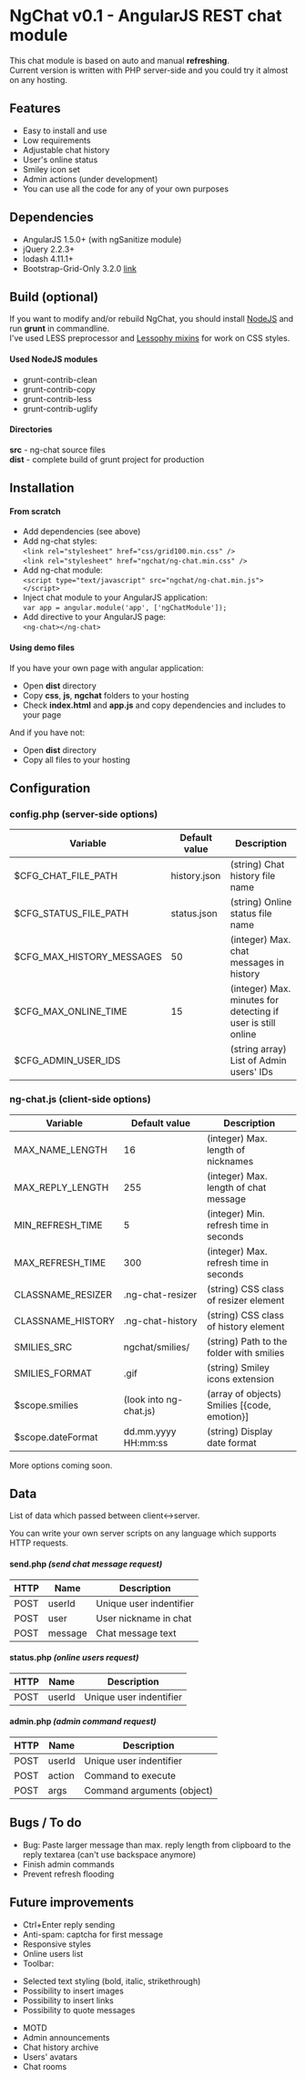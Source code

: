 NgChat v0.1 - AngularJS REST chat module
===================

This chat module is based on auto and manual **refreshing**.  
Current version is written with PHP server-side and you could try it almost on any hosting.

## Features

* Easy to install and use
* Low requirements
* Adjustable chat history
* User's online status
* Smiley icon set
* Admin actions (under development)
* You can use all the code for any of your own purposes

## Dependencies

 * AngularJS 1.5.0+ (with ngSanitize module)
 * jQuery 2.2.3+
 * lodash 4.11.1+
 * Bootstrap-Grid-Only 3.2.0 [link](https://github.com/zirafa/bootstrap-grid-only)

## Build (optional)

If you want to modify and/or rebuild NgChat, you should install [NodeJS](https://nodejs.org) and run **grunt** in commandline.  
I've used LESS preprocessor and [Lessophy mixins](https://github.com/khasky/Lessophy) for work on CSS styles.

#### Used NodeJS modules

 * grunt-contrib-clean
 * grunt-contrib-copy
 * grunt-contrib-less
 * grunt-contrib-uglify

#### Directories

**src** - ng-chat source files  
**dist** - complete build of grunt project for production

## Installation

#### From scratch

 * Add dependencies (see above)
 * Add ng-chat styles:  
 ```<link rel="stylesheet" href="css/grid100.min.css" />```  
 ```<link rel="stylesheet" href="ngchat/ng-chat.min.css" />```
 * Add ng-chat module:  
 ```<script type="text/javascript" src="ngchat/ng-chat.min.js"></script>```
 * Inject chat module to your AngularJS application:  
 ```var app = angular.module('app', ['ngChatModule']);```
 * Add directive to your AngularJS page:  
 ```<ng-chat></ng-chat>```  
  
#### Using demo files

If you have your own page with angular application:

 * Open **dist** directory
 * Copy **css**, **js**, **ngchat** folders to your hosting
 * Check **index.html** and **app.js** and copy dependencies and includes to your page

And if you have not:

 * Open **dist** directory
 * Copy all files to your hosting

## Configuration

### config.php (server-side options)

| Variable                  | Default value  | Description                                                  |
| ------------------------- | -------------- | ------------------------------------------------------------ |
| $CFG_CHAT_FILE_PATH       | history.json   | (string) Chat history file name                              |
| $CFG_STATUS_FILE_PATH     | status.json    | (string) Online status file name                             |
| $CFG_MAX_HISTORY_MESSAGES | 50             | (integer) Max. chat messages in history                      |
| $CFG_MAX_ONLINE_TIME      | 15             | (integer) Max. minutes for detecting if user is still online |
| $CFG_ADMIN_USER_IDS       |                | (string array) List of Admin users' IDs                      |

### ng-chat.js (client-side options)

| Variable                  | Default value          | Description                                        |
| ------------------------- | ---------------------- | -------------------------------------------------- |
| MAX_NAME_LENGTH           | 16                     | (integer) Max. length of nicknames                 |
| MAX_REPLY_LENGTH          | 255                    | (integer) Max. length of chat message              |
| MIN_REFRESH_TIME          | 5                      | (integer) Min. refresh time in seconds             |
| MAX_REFRESH_TIME          | 300                    | (integer) Max. refresh time in seconds             |
| CLASSNAME_RESIZER         | .ng-chat-resizer       | (string) CSS class of resizer element              |
| CLASSNAME_HISTORY         | .ng-chat-history       | (string) CSS class of history element              |
| SMILIES_SRC               | ngchat/smilies/        | (string) Path to the folder with smilies           |
| SMILIES_FORMAT            | .gif                   | (string) Smiley icons extension                    |
| $scope.smilies            | (look into ng-chat.js) | (array of objects) Smilies [{code, emotion}]       |
| $scope.dateFormat         | dd.mm.yyyy HH:mm:ss    | (string) Display date format                       |

More options coming soon.

## Data

List of data which passed between client<->server.

You can write your own server scripts on any language which supports HTTP requests.

#### send.php _(send chat message request)_

| HTTP  | Name     | Description              |
| ----- | -------- | ------------------------ |
| POST  | userId   | Unique user indentifier  |
| POST  | user     | User nickname in chat    |
| POST  | message  | Chat message text        |

#### status.php _(online users request)_

| HTTP  | Name     | Description              |
| ----- | -------- | ------------------------ |
| POST  | userId   | Unique user indentifier  |

#### admin.php _(admin command request)_

| HTTP  | Name     | Description                      |
| ----- | -------- | -------------------------------- |
| POST  | userId   | Unique user indentifier          |
| POST  | action   | Command to execute               |
| POST  | args     | Command arguments (object)       |

## Bugs / To do

 * Bug: Paste larger message than max. reply length from clipboard to the reply textarea (can't use backspace anymore)
 * Finish admin commands
 * Prevent refresh flooding

## Future improvements

 * Ctrl+Enter reply sending
 * Anti-spam: captcha for first message
 * Responsive styles
 * Online users list
 * Toolbar:  
  - Selected text styling (bold, italic, strikethrough)  
  - Possibility to insert images  
  - Possibility to insert links  
  - Possibility to quote messages  
 * MOTD
 * Admin announcements
 * Chat history archive
 * Users' avatars
 * Chat rooms
